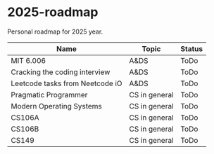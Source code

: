 # 2025-roadmap
Personal roadmap for 2025 year.

| Name | Topic | Status |
| ----- | ------ | ----- | 
| MIT 6.006 | A&DS | ToDo |
| Cracking the coding interview | A&DS | ToDo |
| Leetcode tasks from Neetcode iO | A&DS | ToDo |
| Pragmatic Programmer | CS in general | ToDo |
| Modern Operating Systems | CS in general | ToDo |
| CS106A | CS in general | ToDo |
| CS106B | CS in general | ToDo |
| CS149 | CS in general | ToDo |











